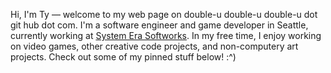 Hi, I'm Ty — welcome to my web page on double-u double-u double-u dot git hub dot com. I'm a software engineer and game developer in Seattle, currently working at [System Era Softworks](https://systemera.net/). In my free time, I enjoy working on video games, other creative code projects, and non-computery art projects. Check out some of my pinned stuff below! :^)

